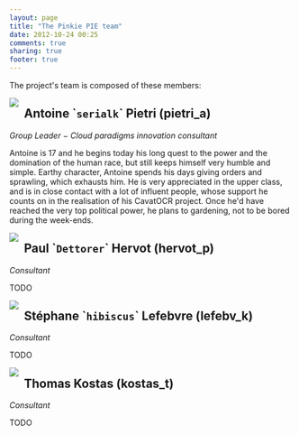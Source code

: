 ```yaml
---
layout: page
title: "The Pinkie PIE team"
date: 2012-10-24 00:25
comments: true
sharing: true
footer: true
---
```


The project's team is composed of these members:

<img style="float:left;margin-right:10px" src="http://i.imgur.com/6i9Xi.jpg" />

## Antoine \``serialk`\` Pietri (pietri\_a)
*Group Leader − Cloud paradigms innovation consultant*

Antoine is 17 and he begins today his long quest to the power and the
domination of the human race, but still keeps himself very humble and simple.
Earthy character, Antoine spends his days giving orders and sprawling, which
exhausts him. He is very appreciated in the upper class, and is in close
contact with a lot of influent people, whose support he counts on in the
realisation of his CavatOCR project. Once he'd have reached the very top
political power, he plans to gardening, not to be bored during the week-ends.


<img style="float:left;margin-right:10px" src="http://i.imgur.com/kW9YE.jpg" />

## Paul \``Dettorer`\` Hervot (hervot\_p)

*Consultant*

TODO


<img style="float:left;margin-right:10px" src="http://i.imgur.com/dZuWQ.png" />

## Stéphane \``hibiscus`\` Lefebvre (lefebv\_k)

*Consultant*

TODO


<img style="float:left;margin-right:10px" src="http://i.imgur.com/81ujO.jpg" />

## Thomas Kostas (kostas\_t)

*Consultant*

TODO


